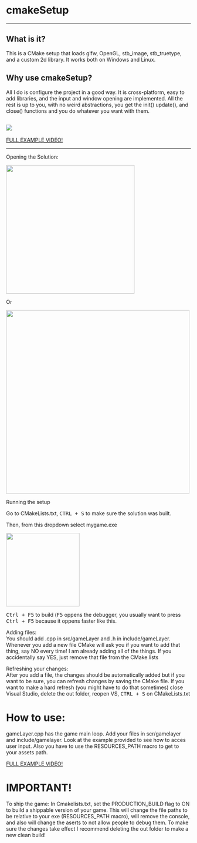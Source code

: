 # cmakeSetup

---

## What is it?

This is a CMake setup that loads glfw, OpenGL, stb_image, stb_truetype, and a custom 2d library. It works both on Windows and Linux.

## Why use cmakeSetup?

All I do is configure the project in a good way. It is cross-platform, easy to add libraries, and the input and window opening are implemented. All the rest is up to you, with no weird abstractions, you get the init() update(), and close() functions and you do whatever you want with them.


![](https://github.com/meemknight/photos/blob/master/cmakeSetup1.png)
---

  [FULL EXAMPLE VIDEO!](https://www.youtube.com/watch?v=zJoXMfCI9LM)

---

<p>Opening the Solution:</p> 

<img src="https://raw.githubusercontent.com/meemknight/photos/master/llge1.gif" width="350">

Or

<img src="https://raw.githubusercontent.com/meemknight/photos/master/llge2.gif" width="500">

Running the setup

Go to CMakeLists.txt, <kbd>CTRL + S</kbd> to make sure the solution was built.

Then, from this dropdown select mygame.exe

<img src="https://raw.githubusercontent.com/meemknight/photos/master/llge3.gif" width="200">

<kbd>Ctrl + F5</kbd> to build (<kbd>F5</kbd> oppens the debugger, you usually want to press <kbd>Ctrl + F5</kbd> because it oppens faster like this.

<p>Adding files:<br>
You should add .cpp in src/gameLayer and .h in include/gameLayer. Whenever you add a new file CMake will ask you if you want to add that thing, say NO every time! I am already adding all of the things.
If you accidentally say YES, just remove that file from the CMake.lists
</p>

<p>Refreshing your changes:<br>
After you add a file, the changes should be automatically added but if you want to be sure, you can refresh changes by saving the CMake file. If you want to make a hard refresh (you might have to do that sometimes) close Visual Studio, delete the out folder, reopen VS, <kbd>CTRL + S</kbd> on CMakeLists.txt</p>


# How to use:

  gameLayer.cpp has the game main loop. Add your files in scr/gamelayer and include/gamelayer.
  Look at the example provided to see how to acces user input.
  Also you have to use the RESOURCES_PATH macro to get to your assets path.

  [FULL EXAMPLE VIDEO!](https://www.youtube.com/watch?v=zJoXMfCI9LM)


# IMPORTANT!
  To ship the game: 
  In Cmakelists.txt, set the PRODUCTION_BUILD flag to ON to build a shippable version of your game. This will change the file paths to be relative to your exe (RESOURCES_PATH macro), will remove the console, and also will change the aserts to not allow people to debug them. To make sure the changes take effect I recommend deleting the out folder to make a new clean build!
